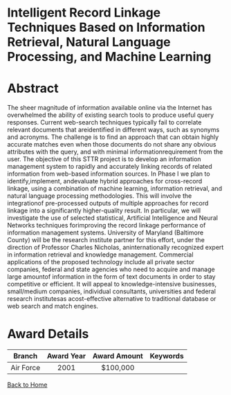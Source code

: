 
Intelligent Record Linkage Techniques Based on Information Retrieval, Natural Language Processing, and Machine Learning
=======================================================================================================================

# Abstract


The sheer magnitude of  information available online via the  Internet has overwhelmed the ability of existing search tools to produce useful query responses.   Current  web-search  techniques typically  fail  to correlate relevant documents that   areidentified in  different ways, such as synonyms and acronyms.  The challenge  is to find an approach that can  obtain highly accurate matches even  when those documents do not share any   obvious attributes with  the  query, and with  minimal informationrequirement  from the user.  The   objective of this STTR project is to develop an information management  system to rapidly and accurately linking  records  of   related information  from  web-based information  sources.  In Phase I  we plan to identify,implement, andevaluate  hybrid   approaches  for  cross-record   linkage,   using  a combination of machine  learning, information  retrieval, and  natural language processing  methodologies.  This will involve the integrationof  pre-processed outputs  of multiple  approaches for record  linkage into a significantly higher-quality result.    In particular, we  will investigate the  use of  selected statistical, Artificial Intelligence and  Neural Networks  techniques   forimproving the record   linkage performance of information management systems.  University of Maryland (Baltimore  County) will be the   research institute partner for  this effort,   under the direction   of    Professor Charles Nicholas,   aninternationally   recognized   expert   in information   retrieval and knowledge management. Commercial applications of the proposed technology include all private sector companies, federal and state  agencies who need to acquire  and manage large  amountof information in the  form of  text documents in order  to   stay   competitive  or efficient.   It   will   appeal  to knowledge-intensive businesses, small/medium     companies, individual consultants, universities  and   federal   research institutesas  acost-effective alternative to  traditional database or  web search and match engines.  

# Award Details

|Branch|Award Year|Award Amount|Keywords|
| :---: | :---: | :---: | :---: |
|Air Force|2001|$100,000||
  
  


[Back to Home](https://github.com/chrischow/dod_sbir_awards#1255)